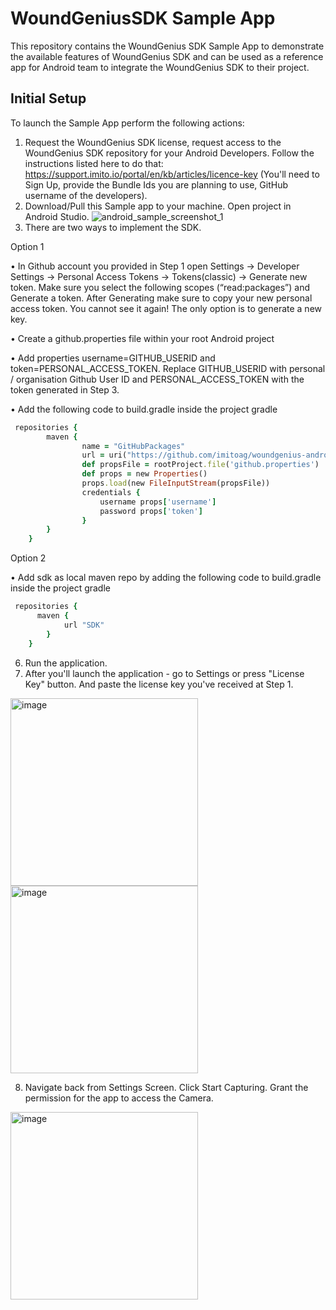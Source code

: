 # WoundGeniusSDK Sample App

This repository contains the WoundGenius SDK Sample App to demonstrate the available features of WoundGenius SDK
and can be used as a reference app for Android team to integrate the WoundGenius SDK to their project.

## Initial Setup
To launch the Sample App perform the following actions:
1. Request the WoundGenius SDK license, request access to the WoundGenius SDK repository for your Android Developers. Follow the instructions listed here to do that: https://support.imito.io/portal/en/kb/articles/licence-key (You'll need to Sign Up, provide the Bundle Ids you are planning to use, GitHub username of the developers).
2. Download/Pull this Sample app to your machine. Open project in Android Studio.
![android_sample_screenshot_1](https://github.com/imitoag/woundgenius-android-sdk-sample/assets/139133999/6385965a-14bf-46f7-985e-e5ce9e2f0a66)
3. There are two ways to implement the SDK.
   
 Option 1 

• In Github account you provided in Step 1 open Settings -> Developer Settings -> Personal Access Tokens -> Tokens(classic) -> Generate new token. Make sure you select the following scopes (“read:packages”) and Generate a token. After Generating make sure to copy your new personal access token. You cannot see it again! The only option is to generate a new key. 

• Create a github.properties file within your root Android project

• Add properties username=GITHUB_USERID and token=PERSONAL_ACCESS_TOKEN. Replace GITHUB_USERID with personal / organisation Github User ID and PERSONAL_ACCESS_TOKEN with the token generated in Step 3.

• Add the following code to build.gradle inside the project gradle

```ruby   
 repositories {
        maven {
                name = "GitHubPackages"
                url = uri("https://github.com/imitoag/woundgenius-android-sdk")
                def propsFile = rootProject.file('github.properties')
                def props = new Properties()
                props.load(new FileInputStream(propsFile))
                credentials {
                    username props['username']
                    password props['token']
                }
        }
    }
```

 Option 2 

• Add sdk as local maven repo by adding the following code to build.gradle inside the project gradle
```ruby   
 repositories {
      maven {
            url "SDK"
        }
    }
```

6. Run the application.
7. After you'll launch the application - go to Settings or press "License Key" button. And paste the license key you've received at Step 1.

<img width="300" alt="image" src="https://github.com/imitoag/woundgenius-android-sdk-sample/assets/139133999/2ff90976-d4de-49f7-b8bd-c77a467244bb">
<img width="300" alt="image" src="https://github.com/imitoag/woundgenius-android-sdk-sample/assets/139133999/4194ea6a-8998-417d-9988-15f2d024b14e">

8. Navigate back from Settings Screen. Click Start Capturing. Grant the permission for the app to access the Camera.
 <img width="300" alt="image" src="https://github.com/imitoag/woundgenius-android-sdk-sample/assets/139133999/12295c8e-719c-480d-b26d-a2d12dca3d49">
